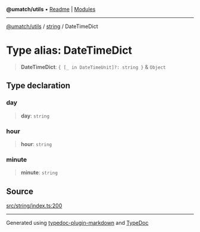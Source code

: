 **@umatch/utils** • [Readme](../../index.md) \| [Modules](../../modules.md)

***

[@umatch/utils](../../modules.md) / [string](../index.md) / DateTimeDict

# Type alias: DateTimeDict

> **DateTimeDict**: `{ [_ in DateTimeUnit]?: string }` & `Object`

## Type declaration

### day

> **day**: `string`

### hour

> **hour**: `string`

### minute

> **minute**: `string`

## Source

[src/string/index.ts:200](https://github.com/umatch-oficial/utils/blob/0b3210d/src/string/index.ts#L200)

***

Generated using [typedoc-plugin-markdown](https://www.npmjs.com/package/typedoc-plugin-markdown) and [TypeDoc](https://typedoc.org/)
